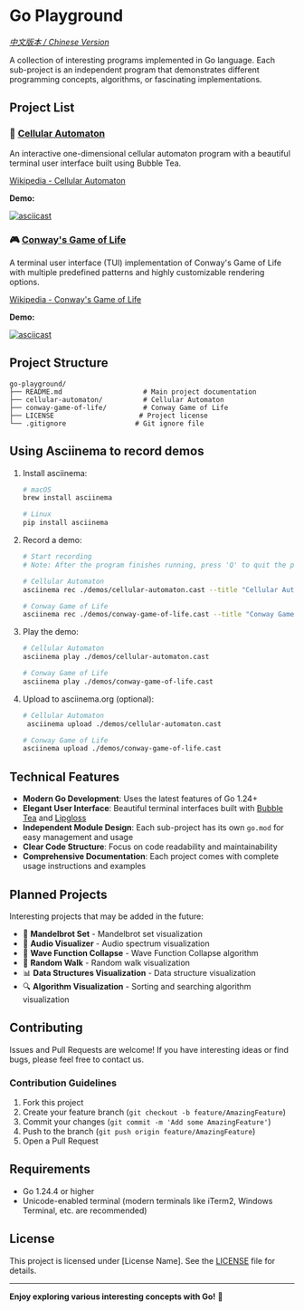 # Go Playground

_[中文版本 / Chinese Version](README_CN.md)_

A collection of interesting programs implemented in Go language. Each sub-project is an independent program that demonstrates different programming concepts, algorithms, or fascinating implementations.

## Project List

### 🧬 [Cellular Automaton](./cellular-automaton/)

An interactive one-dimensional cellular automaton program with a beautiful terminal user interface built using Bubble Tea.

[Wikipedia - Cellular Automaton](https://en.wikipedia.org/wiki/Cellular_automaton)

**Demo:**

[![asciicast](https://asciinema.org/a/723518.svg)](https://asciinema.org/a/723518)

### 🎮 [Conway's Game of Life](./conway-game-of-life/)

A terminal user interface (TUI) implementation of Conway's Game of Life with multiple predefined patterns and highly customizable rendering options.

[Wikipedia - Conway's Game of Life](https://en.wikipedia.org/wiki/Conway's_Game_of_Life)

**Demo:**

[![asciicast](https://asciinema.org/a/723376.svg)](https://asciinema.org/a/723376)

## Project Structure

```
go-playground/
├── README.md                    # Main project documentation
├── cellular-automaton/          # Cellular Automaton
├── conway-game-of-life/         # Conway Game of Life
├── LICENSE                     # Project license
└── .gitignore                 # Git ignore file
```

## Using Asciinema to record demos

1. Install asciinema:

   ```bash
   # macOS
   brew install asciinema

   # Linux
   pip install asciinema
   ```

2. Record a demo:

   ```bash
   # Start recording
   # Note: After the program finishes running, press 'Q' to quit the program and complete the recording

   # Cellular Automaton
   asciinema rec ./demos/cellular-automaton.cast --title "Cellular Automaton" --command "./bin/cellular-automaton"

   # Conway Game of Life
   asciinema rec ./demos/conway-game-of-life.cast --title "Conway Game of Life" --command "./bin/conway-game-of-life"
   ```

3. Play the demo:

   ```bash
   # Cellular Automaton
   asciinema play ./demos/cellular-automaton.cast

   # Conway Game of Life
   asciinema play ./demos/conway-game-of-life.cast
   ```

4. Upload to asciinema.org (optional):

   ```bash
   # Cellular Automaton
    asciinema upload ./demos/cellular-automaton.cast

   # Conway Game of Life
   asciinema upload ./demos/conway-game-of-life.cast
   ```

## Technical Features

- **Modern Go Development**: Uses the latest features of Go 1.24+
- **Elegant User Interface**: Beautiful terminal interfaces built with [Bubble Tea](https://github.com/charmbracelet/bubbletea) and [Lipgloss](https://github.com/charmbracelet/lipgloss)
- **Independent Module Design**: Each sub-project has its own `go.mod` for easy management and usage
- **Clear Code Structure**: Focus on code readability and maintainability
- **Comprehensive Documentation**: Each project comes with complete usage instructions and examples

## Planned Projects

Interesting projects that may be added in the future:

- 🧮 **Mandelbrot Set** - Mandelbrot set visualization
- 🎵 **Audio Visualizer** - Audio spectrum visualization
- 🌊 **Wave Function Collapse** - Wave Function Collapse algorithm
- 🎲 **Random Walk** - Random walk visualization
- 📊 **Data Structures Visualization** - Data structure visualization
- 🔍 **Algorithm Visualization** - Sorting and searching algorithm visualization

## Contributing

Issues and Pull Requests are welcome! If you have interesting ideas or find bugs, please feel free to contact us.

### Contribution Guidelines

1. Fork this project
2. Create your feature branch (`git checkout -b feature/AmazingFeature`)
3. Commit your changes (`git commit -m 'Add some AmazingFeature'`)
4. Push to the branch (`git push origin feature/AmazingFeature`)
5. Open a Pull Request

## Requirements

- Go 1.24.4 or higher
- Unicode-enabled terminal (modern terminals like iTerm2, Windows Terminal, etc. are recommended)

## License

This project is licensed under [License Name]. See the [LICENSE](LICENSE) file for details.

---

**Enjoy exploring various interesting concepts with Go!** 🚀

